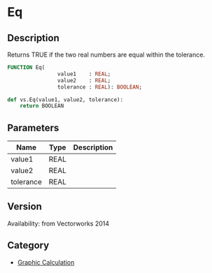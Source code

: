 # Eq

## Description
Returns TRUE if the two real numbers are equal within the tolerance.

```pascal
FUNCTION Eq(
				value1    : REAL;
				value2    : REAL;
				tolerance : REAL): BOOLEAN;
```

```python
def vs.Eq(value1, value2, tolerance):
    return BOOLEAN
```

## Parameters
|Name|Type|Description|
|---|---|---|
|value1|REAL|   |
|value2|REAL|   |
|tolerance|REAL|   |

## Version
Availability: from Vectorworks 2014

## Category
* [Graphic Calculation](../Categories/Graphic%20Calculation.md)
